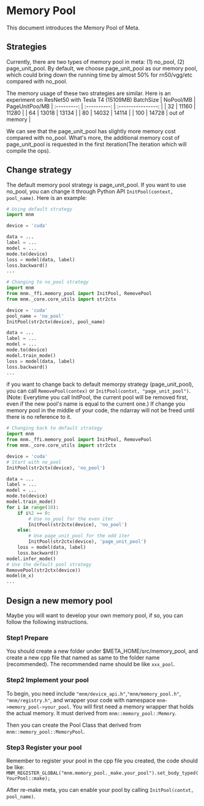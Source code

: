 # Memory Pool

This document introduces the Memory Pool of Meta.

## Strategies

Currently, there are two types of memory pool in meta: (1) no_pool, (2) page_unit_pool.
By default, we choose page_unit_pool as our memory pool, which could bring down the running time by almost 50% for rn50/vgg/etc compared with no_pool. 

The memory usage of these two strategies are similar. Here is an experiment on ResNet50 with Tesla T4 (15109MB)
BatchSize | NoPool/MB | PageUnitPoo/MB
| :---------: | :----------: | :----------------: |
| 32 | 11160 | 11280 |
| 64 | 13018 | 13134 |
| 80 | 14032 | 14114 |
| 100 | 14728 | out of memory |

We can see that the page_unit_pool has slightly more memory cost compared with no_pool. What's more, the additional memory cost of page_unit_pool is requested in the first iteration(The iteration which will compile the ops).

## Change strategy

The default memory pool strategy is page_unit_pool. If you want to use no_pool, you can change it through Python API `InitPool(context, pool_name)`. Here is an example:

``` python
# Using default strategy
import mnm

device = 'cuda'

data = ...
label = ...
model = ...
mode.to(device)
loss = model(data, label)
loss.backward()
...

```

``` python
# Changing to no_pool strategy
import mnm
from mnm._ffi.memory_pool import InitPool, RemovePool
from mnm._core.core_utils import str2ctx

device = 'cuda'
pool_name = 'no_pool'
InitPool(str2ctx(device), pool_name)

data = ...
label = ...
model = ...
mode.to(device)
model.train_mode()
loss = model(data, label)
loss.backward()
...

```

if you want to change back to default memorpy strategy (page_unit_pool), you can call `RemovePool(contex)` or `InitPool(contxt, "page_unit_pool")`. (Note: Everytime you call InitPool, the current pool will be removed first, even if the new pool's name is equal to the current one.) If change you memory pool in the middle of your code, the ndarray will not be freed until there is no reference to it.

``` python
# Changing back to default strategy
import mnm
from mnm._ffi.memory_pool import InitPool, RemovePool
from mnm._core.core_utils import str2ctx

device = 'cuda'
# Start with no_pool
InitPool(str2ctx(device), 'no_pool')

data = ...
label = ...
model = ...
mode.to(device)
model.train_mode()
for i in range(10):
    if i%2 == 0:
        # Use no_pool for the even iter
        InitPool(str2ctx(device), 'no_pool')
    else:
        # Use page_unit_pool for the odd iter
        InitPool(str2ctx(device), 'page_unit_pool')
    loss = model(data, label)
    loss.backward()
model.infer_mode()
# Use the default pool strategy
RemovePool(str2ctx(device))
model(m_x)
...

```

## Design a new memory pool

Maybe you will want to develop your own memory pool, if so, you can follow the following instructions.

### Step1 Prepare

You should create a new folder under $META_HOME/src/memory_pool, and create a new cpp file that named as same to the folder name (recommended). The recommended name should be like `xxx_pool`.

### Step2 Implement your pool

To begin, you need include `"mnm/device_api.h"`,`"mnm/memory_pool.h"`, `"mnm/registry.h"`, and wrapper your code with namespace `mnm->memory_pool->your_pool`.
You will first need a memory wrapper that holds the actual memory. It must derived from `mnm::memory_pool::Memory`.

Then you can create the Pool Class that derived from `mnm::memory_pool::MemoryPool`.

### Step3 Register your pool

Remember to register your pool in the cpp file you created, the code should be like:
`MNM_REGISTER_GLOBAL("mnm.memory_pool._make.your_pool").set_body_typed(YourPool::make);`

After re-make meta, you can enable your pool by calling `InitPool(contxt, pool_name)`.
